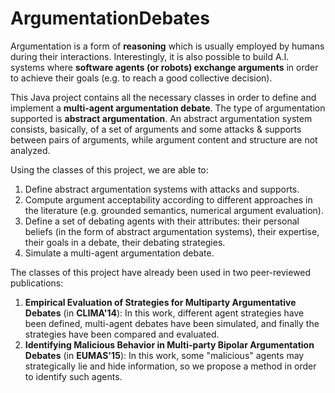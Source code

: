 ArgumentationDebates
======================

Argumentation is a form of **reasoning** which is usually employed by humans during their interactions.
Interestingly, it is also possible to build A.I. systems where **software agents (or robots) exchange arguments** in order to achieve their goals
(e.g. to reach a good collective decision).

This Java project contains all the necessary classes in order to define and implement a **multi-agent argumentation debate**.
The type of argumentation supported is **abstract argumentation**.
An abstract argumentation system consists, basically, of a set of arguments and some attacks & supports between pairs of arguments,
while argument content and structure are not analyzed.

Using the classes of this project, we are able to:

1. Define abstract argumentation systems with attacks and supports.
2. Compute argument acceptability according to different approaches in the literature (e.g. grounded semantics, numerical argument evaluation).
3. Define a set of debating agents with their attributes: their personal beliefs (in the form of abstract argumentation systems),
their expertise, their goals in a debate, their debating strategies.
4. Simulate a multi-agent argumentation debate.

The classes of this project have already been used in two peer-reviewed publications:

1. **Empirical Evaluation of Strategies for Multiparty Argumentative Debates** (in **CLIMA'14**):
In this work, different agent strategies have been defined, multi-agent debates have been simulated, and finally
the strategies have been compared and evaluated.
2. **Identifying Malicious Behavior in Multi-party Bipolar Argumentation Debates** (in **EUMAS'15**):
In this work, some "malicious" agents may strategically lie and hide information, so we propose a method in order to identify such agents.
